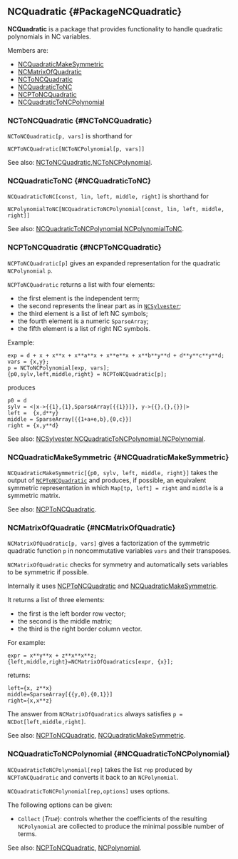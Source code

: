 ## NCQuadratic {#PackageNCQuadratic}

**NCQuadratic** is a package that provides functionality to handle quadratic polynomials in NC variables.

Members are:

* [NCQuadraticMakeSymmetric](#NCQuadraticMakeSymmetric)
* [NCMatrixOfQuadratic](#NCMatrixOfQuadratic)
* [NCToNCQuadratic](#NCToNCQuadratic)
* [NCQuadraticToNC](#NCQuadraticToNC)
* [NCPToNCQuadratic](#NCPToNCQuadratic)
* [NCQuadraticToNCPolynomial](#NCQuadraticToNCPolynomial)

### NCToNCQuadratic {#NCToNCQuadratic}
`NCToNCQuadratic[p, vars]` is shorthand for

    NCPToNCQuadratic[NCToNCPolynomial[p, vars]]

See also:
[NCToNCQuadratic](#NCToNCQuadratic),[NCToNCPolynomial](#NCToNCPolynomial).

### NCQuadraticToNC {#NCQuadraticToNC}
`NCQuadraticToNC[const, lin, left, middle, right]` is shorthand for

    NCPolynomialToNC[NCQuadraticToNCPolynomial[const, lin, left, middle, right]]

See also:
[NCQuadraticToNCPolynomial](#NCQuadraticToNC),[NCPolynomialToNC](#NCPolynomialToNC).

### NCPToNCQuadratic {#NCPToNCQuadratic}
`NCPToNCQuadratic[p]` gives an expanded representation for the quadratic `NCPolynomial` `p`.

`NCPToNCQuadratic` returns a list with four elements:

* the first element is the independent term;
* the second represents the linear part as in [`NCSylvester`](#PackageNCSylvester);
* the third element is a list of left NC symbols;
* the fourth element is a numeric `SparseArray`;
* the fifth element is a list of right NC symbols.

Example:

    exp = d + x + x**x + x**a**x + x**e**x + x**b**y**d + d**y**c**y**d;
    vars = {x,y};
    p = NCToNCPolynomial[exp, vars];
    {p0,sylv,left,middle,right} = NCPToNCQuadratic[p];

produces

    p0 = d
	sylv = <|x->{{1},{1},SparseArray[{{1}}]}, y->{{},{},{}}|>
    left =  {x,d**y}
	middle = SparseArray[{{1+a+e,b},{0,c}}]
	right = {x,y**d}

See also:
[NCSylvester](#PackageNCSylvester),[NCQuadraticToNCPolynomial](#NCQuadraticToNCPolynomial),[NCPolynomial](#NCPolynomial).

### NCQuadraticMakeSymmetric {#NCQuadraticMakeSymmetric}

`NCQuadraticMakeSymmetric[{p0, sylv, left, middle, right}]` takes the output of [`NCPToNCQuadratic`](#NCPToNCQuadratic) and produces, if possible, an equivalent symmetric representation in which `Map[tp, left] = right` and `middle` is a symmetric matrix.

See also:
[NCPToNCQuadratic](#NCPToNCQuadratic).

### NCMatrixOfQuadratic {#NCMatrixOfQuadratic}

`NCMatrixOfQuadratic[p, vars]` gives a factorization of the symmetric quadratic	function `p` in noncommutative variables `vars` and their transposes.

`NCMatrixOfQuadratic` checks for symmetry and automatically sets variables to be symmetric if possible.

Internally it uses [NCPToNCQuadratic](#NCPToNCQuadratic) and [NCQuadraticMakeSymmetric](#NCQuadraticMakeSymmetric).

It returns a list of three elements:

- the first is the left border row vector;
- the second is the middle matrix;
- the third is the right border column vector.

For example:

	expr = x**y**x + z**x**x**z;
    {left,middle,right}=NCMatrixOfQuadratics[expr, {x}];
	
returns:

    left={x, z**x}
	middle=SparseArray[{{y,0},{0,1}}]
	right={x,x**z}

The answer from `NCMatrixOfQuadratics` always satisfies `p =
NCDot[left,middle,right]`.

See also:
[NCPToNCQuadratic](#NCPToNCQuadratic), [NCQuadraticMakeSymmetric](#NCQuadraticMakeSymmetric).

### NCQuadraticToNCPolynomial {#NCQuadraticToNCPolynomial}

`NCQuadraticToNCPolynomial[rep]` takes the list `rep` produced by `NCPToNCQuadratic` and converts it back to an `NCPolynomial`.

`NCQuadraticToNCPolynomial[rep,options]` uses options.

The following options can be given:

- `Collect` (*True*): controls whether the coefficients of the resulting `NCPolynomial` are collected to produce the minimal possible number of terms.

See also:
[NCPToNCQuadratic](#NCPToNCQuadratic), [NCPolynomial](#NCPolynomial).
